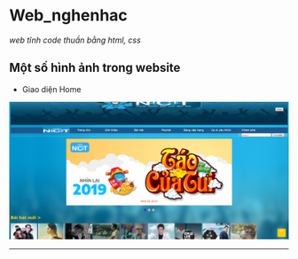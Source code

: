 # Web_nghenhac

*web tĩnh code thuần bằng html, css*

## Một số hình ảnh trong website

* Giao diện Home

![alt](./Img/home.png)
_________________________________
